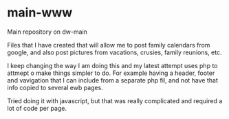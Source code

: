 # main-www
Main repository on dw-main

Files that I have created that will allow me to post family calendars from google, and also
post pictures from vacations, crusies, family reunions, etc.

I keep changing the way I am doing this and my latest attempt uses php to attmept o make
things simpler to do.  For example having a header, footer and vavigation that I can include
from a separate php fil, and not have that info copied to several ewb pages.

Tried doing it with javascript, but that was really complicated and required a lot of code per page.
